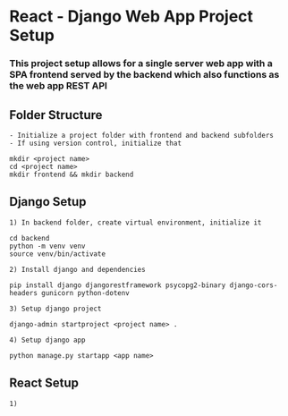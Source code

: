 # React - Django Web App Project Setup
### This project setup allows for a single server web app with a SPA frontend served by the backend which also functions as the web app REST API

## Folder Structure
    - Initialize a project folder with frontend and backend subfolders
    - If using version control, initialize that
~~~
mkdir <project name>
cd <project name>
mkdir frontend && mkdir backend
~~~

## Django Setup
    1) In backend folder, create virtual environment, initialize it
~~~
cd backend
python -m venv venv
source venv/bin/activate
~~~
    2) Install django and dependencies
~~~
pip install django djangorestframework psycopg2-binary django-cors-headers gunicorn python-dotenv
~~~
    3) Setup django project
~~~
django-admin startproject <project name> .
~~~
    4) Setup django app
~~~
python manage.py startapp <app name>
~~~

## React Setup
    1) 

